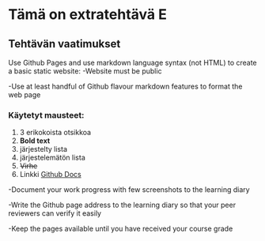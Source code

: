 # Tämä on extratehtävä E 

## Tehtävän vaatimukset
Use Github Pages and use markdown language syntax (not HTML) to create a basic static website:
-Website must be public

-Use at least handful of Github flavour markdown features to format the web page
 ### Käytetyt mausteet: 
  1. 3 erikokoista otsikkoa
  2. **Bold text**
  3. järjestelty lista
  4. järjestelemätön lista
  5. ~~Virhe~~
  6. Linkki [Github Docs](https://docs.github.com/en/get-started/writing-on-github/getting-started-with-writing-and-formatting-on-github/basic-writing-and-formatting-syntax)

-Document your work progress with few screenshots to the learning diary

-Write the Github page address to the learning diary so that your peer reviewers can verify it easily

-Keep the pages available until you have received your course grade

